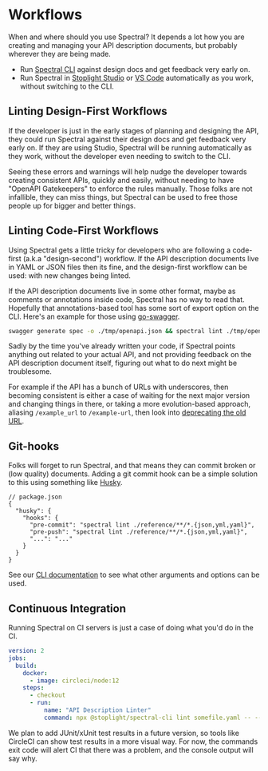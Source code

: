 # Workflows

When and where should you use Spectral? It depends a lot how you are creating and managing your API description documents, but probably wherever they are being made.

- Run [Spectral CLI](2-cli.md) against design docs and get feedback very early on.
- Run Spectral in [Stoplight Studio](https://stoplight.io/studio/) or [VS Code](https://github.com/stoplightio/vscode-spectral) automatically as you work, without switching to the CLI.

## Linting Design-First Workflows

If the developer is just in the early stages of planning and designing the API, they could run Spectral against their design docs and get feedback very early on. If they are using Studio, Spectral will be running automatically as they work, without the developer even needing to switch to the CLI.

Seeing these errors and warnings will help nudge the developer towards creating consistent APIs, quickly and easily, without needing to have "OpenAPI Gatekeepers" to enforce the rules manually. Those folks are not infallible, they can miss things, but Spectral can be used to free those people up for bigger and better things.

## Linting Code-First Workflows

Using Spectral gets a little tricky for developers who are following a code-first (a.k.a "design-second") workflow. If the API description documents live in YAML or JSON files then its fine, and the design-first workflow can be used: with new changes being linted.

If the API description documents live in some other format, maybe as comments or annotations inside code, Spectral has no way to read that. Hopefully that annotations-based tool has some sort of export option on the CLI. Here's an example for those using [go-swagger](https://github.com/go-swagger/go-swagger).

```bash
swagger generate spec -o ./tmp/openapi.json && spectral lint ./tmp/openapi.json
```

Sadly by the time you've already written your code, if Spectral points anything out related to your actual API, and not providing feedback on the API description document itself, figuring out what to do next might be troublesome.

For example if the API has a bunch of URLs with underscores, then becoming consistent is either a case of waiting for the next major version and changing things in there, or taking a more evolution-based approach, aliasing `/example_url` to `/example-url`, then look into [deprecating the old URL](https://apisyouwonthate.com/blog/api-evolution-for-rest-http-apis/).

## Git-hooks

Folks will forget to run Spectral, and that means they can commit broken or (low quality) documents. Adding a git commit hook can be a simple solution to this using something like [Husky](https://github.com/typicode/husky).

```jsonc
// package.json
{
  "husky": {
    "hooks": {
      "pre-commit": "spectral lint ./reference/**/*.{json,yml,yaml}",
      "pre-push": "spectral lint ./reference/**/*.{json,yml,yaml}",
      "...": "..."
    }
  }
}
```

See our [CLI documentation](./2-cli.md) to see what other arguments and options can be used.

## Continuous Integration

Running Spectral on CI servers is just a case of doing what you'd do in the CI.

```yaml
version: 2
jobs:
  build:
    docker:
      - image: circleci/node:12
    steps:
      - checkout
      - run:
          name: "API Description Linter"
          command: npx @stoplight/spectral-cli lint somefile.yaml -- --ruleset=config/custom-ruleset.yaml
```

We plan to add JUnit/xUnit test results in a future version, so tools like CircleCI can show test results in a more visual way. For now, the commands exit code will alert CI that there was a problem, and the console output will say why.
